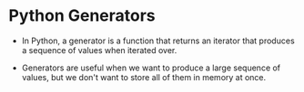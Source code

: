 # Python Generators
- In Python, a generator is a function that returns an iterator that produces a sequence of values when iterated over.

- Generators are useful when we want to produce a large sequence of values, but we don't want to store all of them in memory at once.